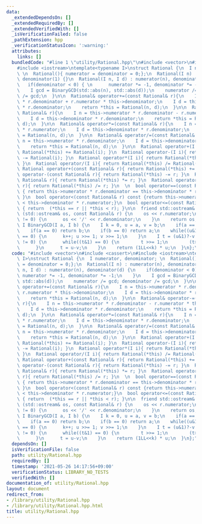 ```yaml
---
data:
  _extendedDependsOn: []
  _extendedRequiredBy: []
  _extendedVerifiedWith: []
  _isVerificationFailed: false
  _pathExtension: hpp
  _verificationStatusIcon: ':warning:'
  attributes:
    links: []
  bundledCode: "#line 1 \"utility/Rational.hpp\"\n#include <vector>\n#include <cassert>\n\
    #include <iostream>\ntemplate<typename I>\nstruct Rational {\n  I numerator, denominator;\
    \ \n  Rational(){ numerator = denominator = 0;};\n  Rational(I n) : numerator(n),\
    \ denominator(1) {}\n  Rational(I n, I d) : numerator(n), denominator(d) {\n \
    \   if(denominator < 0) { \n      numerator *= -1, denominator *= -1;\n    }\n\
    \    I gcd = BinaryGCD(std::abs(n), std::abs(d));\n    numerator /= gcd; denominator\
    \ /= gcd;\n  }\n\n  Rational& operator+=(const Rational& r){\n    I n = this->numerator\
    \ * r.denominator + r.numerator * this->denominator;\n    I d = this->denominator\
    \ * r.denominator;\n    return *this = Rational(n, d);\n  }\n\n  Rational& operator-=(const\
    \ Rational& r){\n    I n = this->numerator * r.denominator - r.numerator * this->denominator;\n\
    \    I d = this->denominator * r.denominator;\n    return *this = Rational(n,\
    \ d);\n  }\n\n  Rational& operator*=(const Rational& r){\n    I n = this->numerator\
    \ * r.numerator;\n    I d = this->denominator * r.denominator;\n    return *this\
    \ = Rational(n, d);\n  }\n\n  Rational& operator/=(const Rational& r){\n    I\
    \ n = this->numerator * r.denominator;\n    I d = this->denominator * r.numerator;\n\
    \    return *this = Rational(n, d);\n  }\n\n  Rational operator+(I i){ return\
    \ Rational(*this) += Rational(i); }\n  Rational operator-(I i){ return Rational(*this)\
    \ -= Rational(i); }\n  Rational operator*(I i){ return Rational(*this) *= Rational(i);\
    \ }\n  Rational operator/(I i){ return Rational(*this) /= Rational(i); }\n\n \
    \ Rational operator+(const Rational& r){ return Rational(*this) += r; }\n  Rational\
    \ operator-(const Rational& r){ return Rational(*this) -= r; }\n  Rational operator*(const\
    \ Rational& r){ return Rational(*this) *= r; }\n  Rational operator/(const Rational&\
    \ r){ return Rational(*this) /= r; }\n  \n  bool operator==(const Rational& r)\
    \ { return this->numerator * r.denominator == this->denominator * r.numerator;\
    \ }\n  bool operator<(const Rational& r) const {return this->numerator * r.denominator\
    \ < this->denominator * r.numerator;}\n  bool operator<=(const Rational& r) const\
    \ { return  (*this == r || *this < r); }\n\n  friend std::ostream& operator<<\
    \ (std::ostream& os, const Rational& r) {\n    os << r.numerator;\n    if(r.numerator\
    \ != 0) {\n      os << '/' << r.denominator;\n    }\n    return os;\n  }\n\n \
    \ I BinaryGCD(I a, I b) {\n    I k = 0, u = a, v = b;\n    if(a == b) return a;\n\
    \    if(a == 0) return b;\n    if(b == 0) return a;\n    while((u&1) == 0 && (v&1)\
    \ == 0) {\n      k++; u >>= 1; v >>= 1;\n    }\n    I t = (u&1)?-v:u;\n    while(t\
    \ != 0) {\n      while((t&1) == 0) {\n        t >>= 1;\n        (t>0)?u=t:v=-t;\n\
    \      }\n      t = u-v;\n    }\n    return (1LL<<k) * u;\n  }\n};\n"
  code: "#include <vector>\n#include <cassert>\n#include <iostream>\ntemplate<typename\
    \ I>\nstruct Rational {\n  I numerator, denominator; \n  Rational(){ numerator\
    \ = denominator = 0;};\n  Rational(I n) : numerator(n), denominator(1) {}\n  Rational(I\
    \ n, I d) : numerator(n), denominator(d) {\n    if(denominator < 0) { \n     \
    \ numerator *= -1, denominator *= -1;\n    }\n    I gcd = BinaryGCD(std::abs(n),\
    \ std::abs(d));\n    numerator /= gcd; denominator /= gcd;\n  }\n\n  Rational&\
    \ operator+=(const Rational& r){\n    I n = this->numerator * r.denominator +\
    \ r.numerator * this->denominator;\n    I d = this->denominator * r.denominator;\n\
    \    return *this = Rational(n, d);\n  }\n\n  Rational& operator-=(const Rational&\
    \ r){\n    I n = this->numerator * r.denominator - r.numerator * this->denominator;\n\
    \    I d = this->denominator * r.denominator;\n    return *this = Rational(n,\
    \ d);\n  }\n\n  Rational& operator*=(const Rational& r){\n    I n = this->numerator\
    \ * r.numerator;\n    I d = this->denominator * r.denominator;\n    return *this\
    \ = Rational(n, d);\n  }\n\n  Rational& operator/=(const Rational& r){\n    I\
    \ n = this->numerator * r.denominator;\n    I d = this->denominator * r.numerator;\n\
    \    return *this = Rational(n, d);\n  }\n\n  Rational operator+(I i){ return\
    \ Rational(*this) += Rational(i); }\n  Rational operator-(I i){ return Rational(*this)\
    \ -= Rational(i); }\n  Rational operator*(I i){ return Rational(*this) *= Rational(i);\
    \ }\n  Rational operator/(I i){ return Rational(*this) /= Rational(i); }\n\n \
    \ Rational operator+(const Rational& r){ return Rational(*this) += r; }\n  Rational\
    \ operator-(const Rational& r){ return Rational(*this) -= r; }\n  Rational operator*(const\
    \ Rational& r){ return Rational(*this) *= r; }\n  Rational operator/(const Rational&\
    \ r){ return Rational(*this) /= r; }\n  \n  bool operator==(const Rational& r)\
    \ { return this->numerator * r.denominator == this->denominator * r.numerator;\
    \ }\n  bool operator<(const Rational& r) const {return this->numerator * r.denominator\
    \ < this->denominator * r.numerator;}\n  bool operator<=(const Rational& r) const\
    \ { return  (*this == r || *this < r); }\n\n  friend std::ostream& operator<<\
    \ (std::ostream& os, const Rational& r) {\n    os << r.numerator;\n    if(r.numerator\
    \ != 0) {\n      os << '/' << r.denominator;\n    }\n    return os;\n  }\n\n \
    \ I BinaryGCD(I a, I b) {\n    I k = 0, u = a, v = b;\n    if(a == b) return a;\n\
    \    if(a == 0) return b;\n    if(b == 0) return a;\n    while((u&1) == 0 && (v&1)\
    \ == 0) {\n      k++; u >>= 1; v >>= 1;\n    }\n    I t = (u&1)?-v:u;\n    while(t\
    \ != 0) {\n      while((t&1) == 0) {\n        t >>= 1;\n        (t>0)?u=t:v=-t;\n\
    \      }\n      t = u-v;\n    }\n    return (1LL<<k) * u;\n  }\n};"
  dependsOn: []
  isVerificationFile: false
  path: utility/Rational.hpp
  requiredBy: []
  timestamp: '2021-05-26 14:17:56+09:00'
  verificationStatus: LIBRARY_NO_TESTS
  verifiedWith: []
documentation_of: utility/Rational.hpp
layout: document
redirect_from:
- /library/utility/Rational.hpp
- /library/utility/Rational.hpp.html
title: utility/Rational.hpp
---
```

